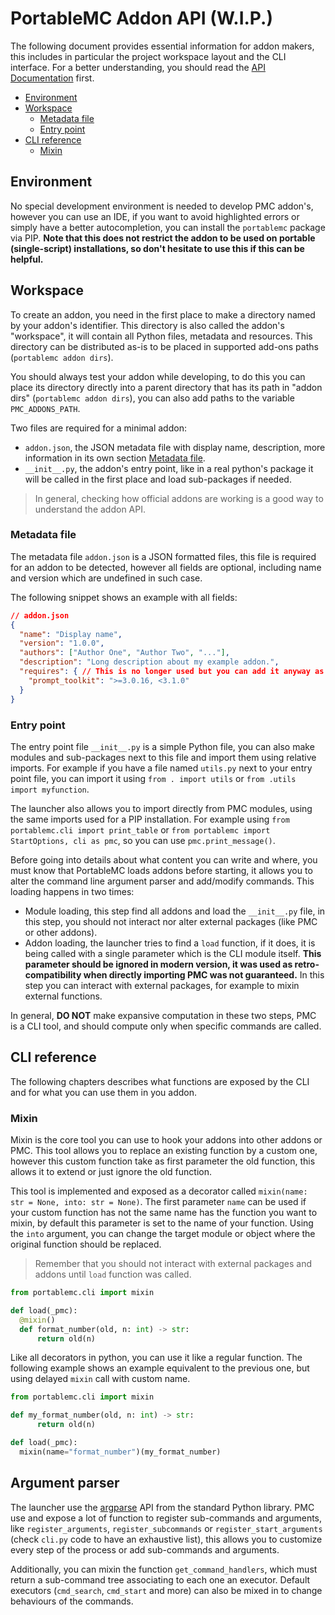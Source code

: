 # PortableMC Addon API (W.I.P.)
The following document provides essential information for addon makers, this includes in particular the project 
workspace layout and the CLI interface. For a better understanding, you should read the [API Documentation](API.md) 
first. 

- [Environment](#environment)
- [Workspace](#workspace)
  - [Metadata file](#metadata-file)
  - [Entry point](#entry-point)
- [CLI reference](#cli-reference)
  - [Mixin](#mixin)

## Environment
No special development environment is needed to develop PMC addon's, however you can use an IDE, if you want to 
avoid highlighted errors or simply have a better autocompletion, you can install the `portablemc` package via PIP. 
**Note that this does not restrict the addon to be used on portable (single-script) installations, so don't 
hesitate to use this if this can be helpful.**

## Workspace
To create an addon, you need in the first place to make a directory named by your addon's identifier. This 
directory is also called the addon's "workspace", it will contain all Python files, metadata and resources. 
This directory can be distributed as-is to be placed in supported add-ons paths (`portablemc addon dirs`).

You should always test your addon while developing, to do this you can place its directory directly into
a parent directory that has its path in "addon dirs" (`portablemc addon dirs`), you can also add paths to 
the variable `PMC_ADDONS_PATH`.

Two files are required for a minimal addon:
- `addon.json`, the JSON metadata file with display name, description, more information in its own section
  [Metadata file](#metadata-file).
- `__init__.py`, the addon's entry point, like in a real python's package it will be called in the first
  place and load sub-packages if needed.

> In general, checking how official addons are working is a good way to understand the addon API. 

### Metadata file
The metadata file `addon.json` is a JSON formatted files, this file is required for an addon to be detected,
however all fields are optional, including name and version which are undefined in such case.

The following snippet shows an example with all fields:
```json
// addon.json
{
  "name": "Display name",
  "version": "1.0.0",
  "authors": ["Author One", "Author Two", "..."],
  "description": "Long description about my example addon.",
  "requires": { // This is no longer used but you can add it anyway as an information.
    "prompt_toolkit": ">=3.0.16, <3.1.0"
  }
}
```

### Entry point
The entry point file `__init__.py` is a simple Python file, you can also make modules and sub-packages next
to this file and import them using relative imports. For example if you have a file named `utils.py` next to
your entry point file, you can import it using `from . import utils` or `from .utils import myfunction`.

The launcher also allows you to import directly from PMC modules, using the same imports used for a PIP
installation. For example using `from portablemc.cli import print_table` or 
`from portablemc import StartOptions, cli as pmc`, so you can use `pmc.print_message()`.

Before going into details about what content you can write and where, you must know that PortableMC loads
addons before starting, it allows you to alter the command line argument parser and add/modify commands.
This loading happens in two times:
- Module loading, this step find all addons and load the `__init__.py` file, in this step, you should not
  interact nor alter external packages (like PMC or other addons).
- Addon loading, the launcher tries to find a `load` function, if it does, it is being called with a single
  parameter which is the CLI module itself. **This parameter should be ignored in modern version, it was used
  as retro-compatibility when directly importing PMC was not guaranteed.** In this step you can interact with
  external packages, for example to mixin external functions.

In general, **DO NOT** make expansive computation in these two steps, PMC is a CLI tool, and should compute
only when specific commands are called.

## CLI reference
The following chapters describes what functions are exposed by the CLI and for what you can use them in you 
addon.

### Mixin
Mixin is the core tool you can use to hook your addons into other addons or PMC. This tool allows you to replace
an existing function by a custom one, however this custom function take as first parameter the old function, this
allows it to extend or just ignore the old function.

This tool is implemented and exposed as a decorator called `mixin(name: str = None, into: str = None)`. The first
parameter `name` can be used if your custom function has not the same name has the function you want to mixin, by
default this parameter is set to the name of your function. Using the `into` argument, you can change the target
module or object where the original function should be replaced.

> Remember that you should not interact with external packages and addons until `load` function was called.

```python
from portablemc.cli import mixin

def load(_pmc):
  @mixin()
  def format_number(old, n: int) -> str:
      return old(n)
```

Like all decorators in python, you can use it like a regular function. The following example shows an example
equivalent to the previous one, but using delayed `mixin` call with custom name.


```python
from portablemc.cli import mixin

def my_format_number(old, n: int) -> str:
      return old(n)

def load(_pmc):
  mixin(name="format_number")(my_format_number)
```

## Argument parser
The launcher use the [argparse](https://docs.python.org/dev/library/argparse.html) API from the standard 
Python library. PMC use and expose a lot of function to register sub-commands and arguments, like
`register_arguments`, `register_subcommands` or `register_start_arguments` (check `cli.py` code to
have an exhaustive list), this allows you to customize every step of the process or add sub-commands and
arguments.

Additionally, you can mixin the function `get_command_handlers`, which must return a sub-command tree 
associating to each one an executor. Default executors (`cmd_search`, `cmd_start` and more) can also 
be mixed in to change behaviours of the commands.

